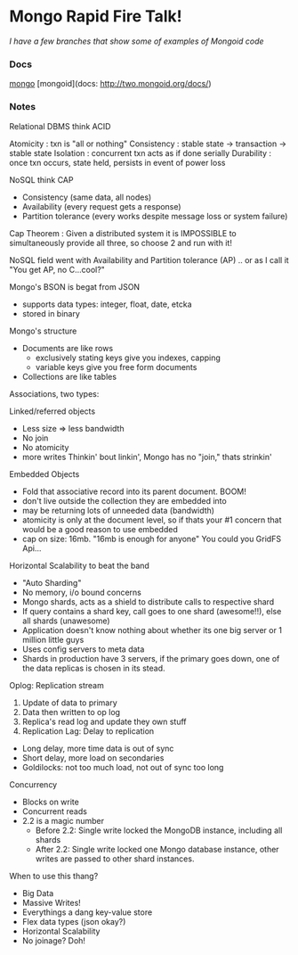 # Mongo Rapid Fire Talk! #

_I have a few branches that show some of examples of Mongoid code_


### Docs ###
[mongo](http://docs.mongodb.org/manual/core/introduction/)
[mongoid](docs: http://two.mongoid.org/docs/)


### Notes ###
Relational DBMS think ACID

Atomicity 
: txn is "all or nothing"
Consistency 
: stable state -> transaction -> stable state
Isolation 
: concurrent txn acts as if done serially
Durability 
: once txn occurs, state held, persists in event of power loss

NoSQL think CAP 

- Consistency (same data, all nodes)
- Availability (every request gets a response)
- Partition tolerance (every works despite message loss or system failure)

Cap Theorem
: Given a distributed system it is IMPOSSIBLE to simultaneously provide all
three, so choose 2 and run with it!

NoSQL field went with Availability and Partition tolerance (AP) .. or as I call it
"You get AP, no C...cool?"

Mongo's BSON is begat from JSON
- supports data types: integer, float, date, etcka
- stored in binary

Mongo's structure

- Documents are like rows
  - exclusively stating keys give you indexes, capping
  - variable keys give you free form documents
- Collections are like tables

Associations, two types:

Linked/referred objects
- Less size => less bandwidth
- No join
- No atomicity
- more writes
Thinkin' bout linkin', Mongo has no "join," thats strinkin'

Embedded Objects 
- Fold that associative record into its parent document. BOOM!
- don't live outside the collection they are embedded into
- may be returning lots of unneeded data (bandwidth)
- atomicity is only at the document level, so if thats your #1 concern that
  would be a good reason to use embedded
- cap on size: 16mb. "16mb is enough for anyone" You could you GridFS Api...

Horizontal Scalability to beat the band
- "Auto Sharding"
- No memory, i/o bound concerns
- Mongo shards, acts as a shield to distribute calls to respective shard
- If query contains a shard key, call goes to one shard (awesome!!), else all shards (unawesome)
- Application doesn't know nothing about whether its one big server or 1
  million little guys
- Uses config servers to meta data
- Shards in production have 3 servers, if the primary goes down, one of the data
  replicas is chosen in its stead.

Oplog: Replication stream
1. Update of data to primary
2. Data then written to op log
3. Replica's read log and update they own stuff
4. Replication Lag: Delay to replication
  - Long delay, more time data is out of sync
  - Short delay, more load on secondaries
  - Goldilocks: not too much load, not out of sync too long

Concurrency
- Blocks on write
- Concurrent reads
- 2.2 is a magic number
  - Before 2.2: Single write locked the MongoDB instance, including all shards
  - After 2.2: Single write locked one Mongo database instance, other writes are passed
    to other shard instances.

When to use this thang?

- Big Data
- Massive Writes! 
- Everythings a dang key-value store
- Flex data types (json okay?)
- Horizontal Scalability
- No joinage? Doh!
